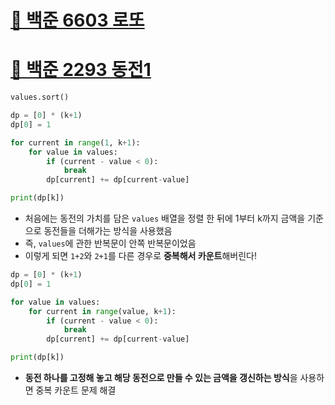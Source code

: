 # [🔗 백준 6603 로또](https://www.acmicpc.net/problem/6603)


# [🔗 백준 2293 동전1](https://www.acmicpc.net/problem/2293)

```python
values.sort()

dp = [0] * (k+1)
dp[0] = 1

for current in range(1, k+1):
    for value in values:
        if (current - value < 0):
            break
        dp[current] += dp[current-value]

print(dp[k])
```
- 처음에는 동전의 가치를 담은 `values` 배열을 정렬 한 뒤에 1부터 k까지 금액을 기준으로 동전들을 더해가는 방식을 사용했음
- 즉, `values`에 관한 반복문이 안쪽 반복문이었음
- 이렇게 되면 `1+2`와 `2+1`를 다른 경우로 **중복해서 카운트**해버린다!


```python
dp = [0] * (k+1)
dp[0] = 1

for value in values:
    for current in range(value, k+1):
        if (current - value < 0):
            break
        dp[current] += dp[current-value]

print(dp[k])
```
- **동전 하나를 고정해 놓고 해당 동전으로 만들 수 있는 금액을 갱신하는 방식**을 사용하면 중복 카운트 문제 해결

